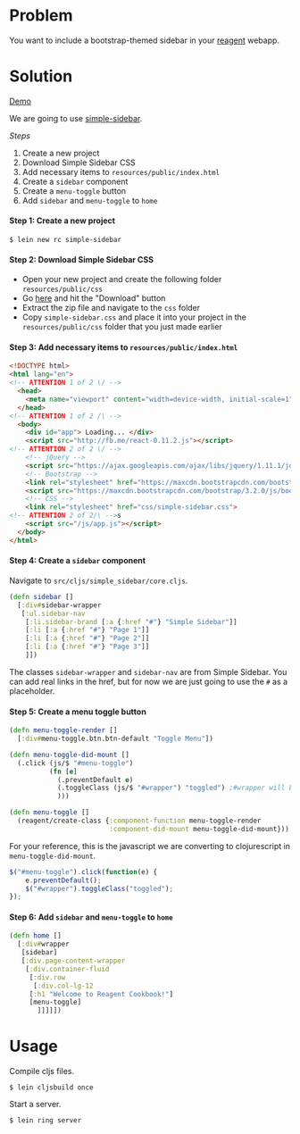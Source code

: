 # Problem

You want to include a bootstrap-themed sidebar in your [reagent](https://github.com/reagent-project/reagent) webapp.

# Solution

[Demo](http://rc-simple-sidebar.s3-website-us-west-1.amazonaws.com/)

We are going to use [simple-sidebar](http://startbootstrap.com/template-overviews/simple-sidebar/).

*Steps*

1. Create a new project
2. Download Simple Sidebar CSS
3. Add necessary items to `resources/public/index.html`
4. Create a `sidebar` component
5. Create a `menu-toggle` button
6. Add `sidebar` and `menu-toggle` to `home`

#### Step 1: Create a new project

```
$ lein new rc simple-sidebar
```

#### Step 2: Download Simple Sidebar CSS

* Open your new project and create the following folder `resources/public/css`
* Go [here](http://startbootstrap.com/template-overviews/simple-sidebar/) and hit the "Download" button
* Extract the zip file and navigate to the `css` folder
* Copy `simple-sidebar.css` and place it into your project in the `resources/public/css` folder that you just made earlier

#### Step 3: Add necessary items to `resources/public/index.html`

```html
<!DOCTYPE html>
<html lang="en">
<!-- ATTENTION 1 of 2 \/ -->
  <head>
    <meta name="viewport" content="width=device-width, initial-scale=1">
  </head>
<!-- ATTENTION 1 of 2 /\ -->
  <body>
    <div id="app"> Loading... </div>
    <script src="http://fb.me/react-0.11.2.js"></script>
<!-- ATTENTION 2 of 2 \/ -->
    <!-- jQuery -->
    <script src="https://ajax.googleapis.com/ajax/libs/jquery/1.11.1/jquery.min.js"></script>
    <!-- Bootstrap -->
    <link rel="stylesheet" href="https://maxcdn.bootstrapcdn.com/bootstrap/3.2.0/css/bootstrap.min.css">
    <script src="https://maxcdn.bootstrapcdn.com/bootstrap/3.2.0/js/bootstrap.min.js"></script>
    <!-- CSS -->
    <link rel="stylesheet" href="css/simple-sidebar.css">
<!-- ATTENTION 2 of 2/\ -->s
    <script src="/js/app.js"></script>
  </body>
</html>
```

#### Step 4: Create a `sidebar` component

Navigate to `src/cljs/simple_sidebar/core.cljs`.

```clojure
(defn sidebar []
  [:div#sidebar-wrapper
   [:ul.sidebar-nav
    [:li.sidebar-brand [:a {:href "#"} "Simple Sidebar"]]
    [:li [:a {:href "#"} "Page 1"]]
    [:li [:a {:href "#"} "Page 2"]]
    [:li [:a {:href "#"} "Page 3"]]
    ]])
```

The classes `sidebar-wrapper` and `sidebar-nav` are from Simple Sidebar.  You can add real links in the href, but for now we are just going to use the `#` as a placeholder.

#### Step 5: Create a menu toggle button

```clojure
(defn menu-toggle-render []
  [:div#menu-toggle.btn.btn-default "Toggle Menu"])

(defn menu-toggle-did-mount []
  (.click (js/$ "#menu-toggle") 
          (fn [e]
            (.preventDefault e)
            (.toggleClass (js/$ "#wrapper") "toggled") ;#wrapper will be the id of a div in our home component
            )))

(defn menu-toggle []
  (reagent/create-class {:component-function menu-toggle-render
                         :component-did-mount menu-toggle-did-mount}))
```

For your reference, this is the javascript we are converting to clojurescript in `menu-toggle-did-mount`.

```javascript
$("#menu-toggle").click(function(e) {
    e.preventDefault();
    $("#wrapper").toggleClass("toggled");
});
```

#### Step 6: Add `sidebar` and `menu-toggle` to `home`

```clojure
(defn home []
  [:div#wrapper
   [sidebar]
   [:div.page-content-wrapper
    [:div.container-fluid
     [:div.row
      [:div.col-lg-12
     [:h1 "Welcome to Reagent Cookbook!"]
     [menu-toggle]
       ]]]]])
```

# Usage

Compile cljs files.

```
$ lein cljsbuild once
```

Start a server.

```
$ lein ring server
```
